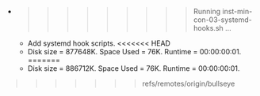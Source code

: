 * >>>>>>>>> Running inst-min-con-03-systemd-hooks.sh ...
  * Add systemd hook scripts.
<<<<<<< HEAD
  * Disk size = 877648K. Space Used = 76K. Runtime = 00:00:00:01.
=======
  * Disk size = 886712K. Space Used = 76K. Runtime = 00:00:00:01.
>>>>>>> refs/remotes/origin/bullseye
